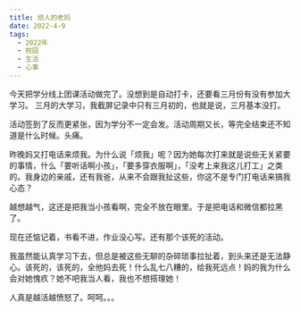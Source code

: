 ```yaml
---
title: 烦人的老妈
date: 2022-4-9
tags:
  - 2022年
  - 校园
  - 生活
  - 心事
---
```


今天把学分线上团课活动做完了。没想到是自动打卡，还要看三月份有没有参加大学习。
三月的大学习，我截屏记录中只有三月初的，也就是说，三月基本没打。

活动签到了反而更紧张，因为学分不一定会发。活动周期又长，等完全结束还不知道是什么时候。头痛。

昨晚妈又打电话来烦我。为什么说「烦我」呢？因为她每次打来就是说些无关紧要的事情，什么「要听话啊小孩」，「要多穿衣服啊」，「没考上来我这儿打工」之类的。我身边的亲戚，还有我爸，从来不会跟我扯这些，你这不是专门打电话来搞我心态？

越想越气，这还是把我当小孩看啊，完全不放在眼里。于是把电话和微信都拉黑了。

现在还惦记着，书看不进，作业没心写。还有那个该死的活动。

我虽然能认真学习下去，但总是被这些无聊的杂碎琐事拉扯着，到头来还是无法静心。该死的，该死的，全他妈去死！什么乱七八糟的，给我死远点！妈的我为什么会对她愧疚？她不吧我当人看，我也不想搭理她！

人真是越活越愤怒了。呵呵。。。
